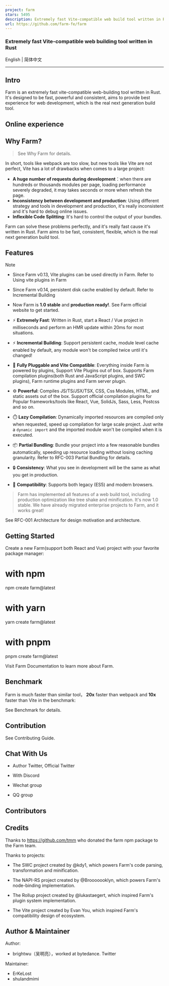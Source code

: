 ```yaml
---
project: farm
stars: 5495
description: Extremely fast Vite-compatible web build tool written in Rust
url: https://github.com/farm-fe/farm
---
```


### Extremely fast Vite-compatible web building tool written in Rust

English | 简体中文

  

* * *

Intro
-----

Farm is an extremely fast vite-compatible web-building tool written in Rust. It's designed to be fast, powerful and consistent, aims to provide best experience for web development, which is the real next generation build tool.

Online experience
-----------------

Why Farm?
---------

> See Why Farm for details.

In short, tools like webpack are too slow, but new tools like Vite are not perfect, Vite has a lot of drawbacks when comes to a large project:

-   **A huge number of requests during development**：when there are hundreds or thousands modules per page, loading performance severely degraded, it may takes seconds or more when refresh the page.
-   **Inconsistency between development and production**: Using different strategy and tools in development and production, it's really inconsistent and it's hard to debug online issues.
-   **Inflexible Code Splitting**: It's hard to control the output of your bundles.

Farm can solve these problems perfectly, and it's really fast cause it's written in Rust. Farm aims to be fast, consistent, flexible, which is the real next generation build tool.

Features
--------

Note

-   Since Farm v0.13, Vite plugins can be used directly in Farm. Refer to Using vite plugins in Farm
-   Since Farm v0.14, persistent disk cache enabled by default. Refer to Incremental Building
-   Now Farm is **1.0 stable** and **production ready!**. See Farm official website to get started.

-   ⚡ **Extremely Fast**: Written in Rust, start a React / Vue project in milliseconds and perform an HMR update within 20ms for most situations.
-   ⚡ **Incremental Building**: Support persistent cache, module level cache enabled by default, any module won't be compiled twice until it's changed!
-   🧰 **Fully Pluggable and Vite Compatible**: Everything inside Farm is powered by plugins, Support Vite Plugins out of box. Supports Farm compilation plugins(both Rust and JavaScript plugins, and SWC plugins), Farm runtime plugins and Farm server plugin.
-   ⚙️ **Powerful**: Compiles JS/TS/JSX/TSX, CSS, Css Modules, HTML, and static assets out of the box. Support official compilation plugins for Popular frameworks/tools like React, Vue, SolidJs, Sass, Less, Postcss and so on.
-   ⏱️ **Lazy Compilation**: Dynamically imported resources are compiled only when requested, speed up compilation for large scale project. Just write a `dynamic import` and the imported module won't be compiled when it is executed.
-   📦 **Partial Bundling**: Bundle your project into a few reasonable bundles automatically, speeding up resource loading without losing caching granularity. Refer to RFC-003 Partial Bundling for details.
-   🔒 **Consistency**: What you see in development will be the same as what you get in production.
-   🌳 **Compatibility**: Supports both legacy (ES5) and modern browsers.

  

> Farm has implemented all features of a web build tool, including production optimization like tree shake and minification. It's now 1.0 stable. We have already migrated enterprise projects to Farm, and it works great!

See RFC-001 Architecture for design motivation and architecture.

  

Getting Started
---------------

Create a new Farm(support both React and Vue) project with your favorite package manager:

# with npm
npm create farm@latest
# with yarn
yarn create farm@latest
# with pnpm
pnpm create farm@latest

Visit Farm Documentation to learn more about Farm.

Benchmark
---------

Farm is much faster than similar tool， **20x** faster than webpack and **10x** faster than Vite in the benchmark:

See Benchmark for details.

Contribution
------------

See Contributing Guide.

Chat With Us
------------

-   Author Twitter, Official Twitter
    
-   With Discord
    
-   Wechat group
    

  

-   QQ group

  

Contributors
------------

  
  
  

Credits
-------

Thanks to https://github.com/tmm who donated the farm npm package to the Farm team.

Thanks to projects:

-   The SWC project created by @kdy1, which powers Farm's code parsing, transformation and minification.
    
-   The NAPI-RS project created by @Brooooooklyn, which powers Farm's node-binding implementation.
    
-   The Rollup project created by @lukastaegert, which inspired Farm's plugin system implementation.
    
-   The Vite project created by Evan You, which inspired Farm's compatibility design of ecosystem.
    

Author & Maintainer
-------------------

Author:

-   brightwu（吴明亮），worked at bytedance. Twitter

Maintainer:

-   ErKeLost
-   shulandmimi
